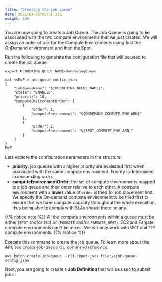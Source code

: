 ```yaml
---
title: "Creating the job queue"
date: 2021-09-06T08:51:33Z
weight: 100
---
```


You are now going to create a Job Queue. The Job Queue is going to be associated with the two compute environments that we just created. We will assign an order of use for the Compute Environments using first the OnDemand environment and then the Spot. 

Run the following to generate the configuration file that will be used to create the job queue:

```
export RENDERING_QUEUE_NAME=RenderingQueue

cat <<EoF > job-queue-config.json
{
    "jobQueueName": "${RENDERING_QUEUE_NAME}",
    "state": "ENABLED",
    "priority": 10,
    "computeEnvironmentOrder": [
        {
            "order": 1,
            "computeEnvironment": "${ONDEMAND_COMPUTE_ENV_ARN}"
        },
        {
            "order": 2,
            "computeEnvironment": "${SPOT_COMPUTE_ENV_ARN}"
        }
    ]
}
EoF
```

Lets explore the configuration parameters in the structure:

- **priority**: job queues with a higher priority are evaluated first when associated with the same compute environment. Priority is determined in descending order.
- **computeEnvironmentOrder**: the set of compute environments mapped to a job queue and their order relative to each other. A compute environment with a **lower** value of `order` is tried for job placement first. We specify the On-demand compute environment to be tried first to ensure that we have compute capacity throughout the whole execution, thus being able to comply with SLAs should there be any.

{{% notice note %}}
All the compute environments within a queue must be either (`SPOT` and/or `EC2`) or (`FARGATE` and/or `FARGATE_SPOT`). EC2 and Fargate compute environments can't be mixed. We will only work with `SPOT` and `EC2` compute environments.
{{% /notice %}}

Execute this command to create the job queue. To learn more about this API, see [create-job-queue CLI command reference](https://docs.aws.amazon.com/cli/latest/reference/batch/create-job-queue.html).

```
aws batch create-job-queue --cli-input-json file://job-queue-config.json
```

Next, you are going to create a **Job Definition** that will be used to submit jobs.
